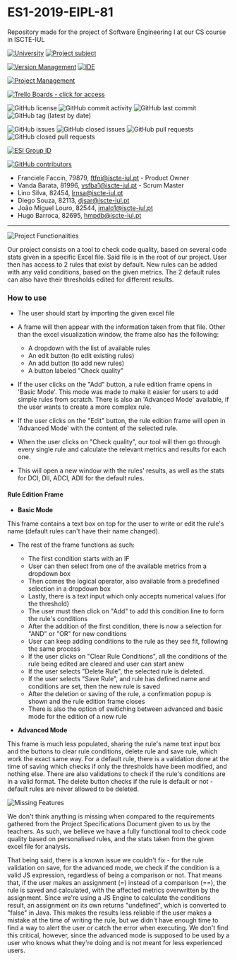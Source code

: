 # ES1-2019-EIPL-81
Repository made for the project of Software Engineering I at our CS course in ISCTE-IUL

[![University](https://img.shields.io/badge/University-ISCTE--IUL-blue?style=for-the-badge)](https://www.iscte-iul.pt/)
[![Project subject](https://img.shields.io/badge/Subject-Software%20Engineering%20I-green?style=for-the-badge)](https://fenix.iscte-iul.pt/disciplinas/l5105-1/2019-2020/1-semestre)

[![Version Management](https://img.shields.io/badge/Version%20Management-Git-red?logo=git&style=for-the-badge)](https://github.com/vsfba1-iscteiul/ES1-2019-EIPL-81)
[![IDE](https://img.shields.io/badge/IDE-Eclipse-4c1094?style=for-the-badge&logo=eclipse)](https://www.eclipse.org/)

[![Project Management](https://img.shields.io/badge/Project%20Management-Trello-blue?logo=trello&style=for-the-badge)](https://trello.com/esieipl81)

[![Trello Boards - click for access](https://img.shields.io/badge/Trello-Boards-blue?logo=trello&style=for-the-badge)](https://trello.com/esieipl81)

![GitHub license](https://img.shields.io/github/license/vsfba1-iscteiul/ES1-2019-EIPL-81)
![GitHub commit activity](https://img.shields.io/github/commit-activity/w/vsfba1-iscteiul/ES1-2019-EIPL-81)
![GitHub last commit](https://img.shields.io/github/last-commit/vsfba1-iscteiul/ES1-2019-EIPL-81)
![GitHub tag (latest by date)](https://img.shields.io/github/v/tag/vsfba1-iscteiul/ES1-2019-EIPL-81)

![GitHub issues](https://img.shields.io/github/issues/vsfba1-iscteiul/ES1-2019-EIPL-81)
![GitHub closed issues](https://img.shields.io/github/issues-closed/vsfba1-iscteiul/ES1-2019-EIPL-81)
![GitHub pull requests](https://img.shields.io/github/issues-pr/vsfba1-iscteiul/ES1-2019-EIPL-81)
![GitHub closed pull requests](https://img.shields.io/github/issues-pr-closed/vsfba1-iscteiul/ES1-2019-EIPL-81)

[![ESI Group ID](https://img.shields.io/badge/Group-EI--PL%2081-82a1bf?style=for-the-badge)](https://trello.com/esieipl81)

[![GitHub contributors](https://img.shields.io/github/contributors/vsfba1-iscteiul/ES1-2019-EIPL-81?style=for-the-badge&logo=github)](https://github.com/vsfba1-iscteiul/ES1-2019-EIPL-81/graphs/contributors)
* Franciele Faccin, 79879, ftfni@iscte-iul.pt - Product Owner
* Vanda Barata, 81996, vsfba1@iscte-iul.pt - Scrum Master
* Lino Silva, 82454, lrnsa@iscte-iul.pt
* Diego Souza, 82113, djsar@iscte-iul.pt
* João Miguel Louro, 82544, jmalo1@iscte-iul.pt
* Hugo Barroca, 82695, hmpdb@iscte-iul.pt
_____

![Project Functionalities](https://img.shields.io/badge/Project-Functionalities-green?style=for-the-badge&logo=read-the-docs)

Our project consists on a tool to check code quality, based on several code stats given in a specific Excel file. Said file is in the root of our project. User then has access to 2 rules that exist by default. New rules can be added with any valid conditions, based on the given metrics. The 2 default rules can also have their thresholds edited for different results.


### How to use
* The user should start by importing the given excel file

* A frame will then appear with the information taken from that file. 
Other than the excel visualization window, the frame also has the following:
    * A dropdown with the list of available rules
    * An edit button (to edit existing rules)
    * An add button (to add new rules)
    * A button labeled "Check quality"
    
* If the user clicks on the "Add" button, a rule edition frame opens in 'Basic Mode'. This mode was made to make it easier for users to add simple rules from scratch. There is also an 'Advanced Mode' available, if the user wants to create a more complex rule.
* If the user clicks on the "Edit" button, the rule edition frame will open in 'Advanced Mode' with the content of the selected rule.
* When the user clicks on "Check quality", our tool will then go through every single rule and calculate the relevant metrics and results for each one. 
* This will open a new window with the rules' results, as well as the stats for DCI, DII, ADCI, ADII for the default rules.

#### Rule Edition Frame
* **Basic Mode**

This frame contains a text box on top for the user to write or edit the rule's name (default rules can't have their name changed).
* The rest of the frame functions as such:
    * The first condition starts with an IF
    * User can then select from one of the available metrics from a dropdown box
    * Then comes the logical operator, also available from a predefined selection in a dropdown box
    * Lastly, there is a text input which only accepts numerical values (for the threshold)
    * The user must then click on "Add" to add this condition line to form the rule's conditions
    * After the addition of the first condition, there is now a selection for "AND" or "OR" for new conditions
    * User can keep adding conditions to the rule as they see fit, following the same process
    * If the user clicks on "Clear Rule Conditions", all the conditions of the rule being edited are cleared and user can start anew
    * If the user selects "Delete Rule", the selected rule is deleted. 
    * If the user selects "Save Rule", and rule has defined name and conditions are set, then the new rule is saved
    * After the deletion or saving of the rule, a confirmation popup is shown and the rule edition frame closes
    * There is also the option of switiching between advanced and basic mode for the edition of a new rule


* **Advanced Mode**

This frame is much less populated, sharing the rule's name text input box and the buttons to clear rule conditions, delete rule and save rule, which work the exact same way. For a default rule, there is a validation done at the time of saving which checks if only the thresholds have been modified, and nothing else. There are also validations to check if the rule's conditions are in a valid format. 
The delete button checks if the rule is default or not - default rules are never allowed to be deleted.


![Missing Features](https://img.shields.io/badge/Project-Missing%20features-red?style=for-the-badge&logo=read-the-docs)

We don't think anything is missing when compared to the requirements gathered from the Project Specifications Document given to us by the teachers. As such, we believe we have a fully functional tool to check code quality based on personalised rules, and the stats taken from the given excel file for analysis.

That being said, there is a known issue we couldn't fix - for the rule validation on save, for the advanced mode, we check if the condition is a valid JS expression, regardless of being a comparison or not. That means that, if the user makes an assignment (=) instead of a comparison (==), the rule is saved and calculated, with the affected metrics overwritten by the assignment. 
Since we're using a JS Engine to calculate the conditions result, an assignment on its own returns "undefined", which is converted to "false" in Java. This makes the results less reliable if the user makes a mistake at the time of writing the rule, but we didn't have enough time to find a way to alert the user or catch the error when executing.
We don't find this critical, however, since the advanced mode is supposed to be used by a user who knows what they're doing and is not meant for less experienced users.
